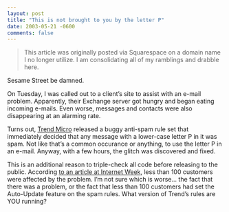 ```yaml
---
layout: post
title: "This is not brought to you by the letter P"
date: 2003-05-21 -0600
comments: false
---
```


> This article was originally posted via Squarespace on a domain name I no longer utilize.  I am consolidating all of my ramblings and drabble here.

Sesame Street be damned.

On Tuesday, I was called out to a client’s site to assist with an e-mail problem. Apparently, their Exchange server got hungry and began eating incoming e-mails. Even worse, messages and contacts were also disappearing at an alarming rate.

Turns out, [Trend Micro][1] released a buggy anti-spam rule set that immediately decided that any message with a lower-case letter P in it was spam. Not like that’s a common occurance or anything, to use the letter P in an e-mail. Anyway, with a few hours, the glitch was discovered and fixed.

This is an additional reason to triple-check all code before releasing to the public. According [to an article at Internet Week][2], less than 100 customers were affected by the problem. I’m not sure which is worse… the fact that there was a problem, or the fact that less than 100 customers had set the Auto-Update feature on the spam rules. What version of Trend’s rules are YOU running?

[1]: http://www.trend.com/
[2]: http://www.internetweek.com/breakingNews/showArticle.jhtml?articleID=10100109